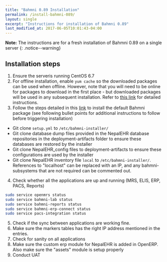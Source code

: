 ```yaml
---
title: "Bahmni 0.89 Installation"
permalink: /install-bahmni-089/
layout: single
excerpt: "Instructions for installation of Bahmni 0.89"
last_modified_at: 2017-06-05T10:01:43-04:00
---
```


**Note:** The instructions are for a fresh installation of Bahmni 0.89 on a single server
{: .notice--warning}

## Installation steps
1. Ensure the serveris  running CentOS 6.7
2. For offline installation, enable ```yum cache``` so the downloaded packages can be used when offline. However, note that you will need to be online for packages to download in the first place - but downloaded packages will be used in any subsequent installation. Refer to [this link](https://bahmni.atlassian.net/wiki/display/BAH/Bahmni+Installation+Without+Internet) for detailed instructions.
3. Follow the steps detailed in this [link](https://bahmni.atlassian.net/wiki/pages/viewpage.action?pageId=35291242) to install the default Bahmni package (see following bullet points for additional instructions to follow before triggering installation) 
  - Git clone ```setup.yml``` to ```/etc/bahmni-installer/```
  - Git clone database dump files provided in the NepalEHR database repositories in the deployment-artifacts folder to ensure these databases are restored by the installer
  - Git clone NepalEHR_config files to deployment-artifacts to ensure these configurations are used by the installer
  - Git clone NepalEHR inventory file ```local``` to ```/etc/bahmni-installer/```. References to "localhost" can be replaced with an IP, and any bahmni-subsystems that are not required can be commented out.
4. Check whether all the applications are up and running (MRS, ELIS, ERP, PACS, Reports)
```bash
sudo service openmrs status
sudo service bahmni-lab status
sudo service bahmni-reports status
sudo service bahmni-erp-connect status
sudo service pacs-integration status
```
5. Check if the sync between applications are working fine.
6. Make sure the markers tables has the right IP address mentioned in the entries.
7. Check for sanity on all applications
8. Make sure the custom erp module for NepalEHR is added in OpenERP. Also make sure the "assets" module is setup properly
9. Conduct UAT
